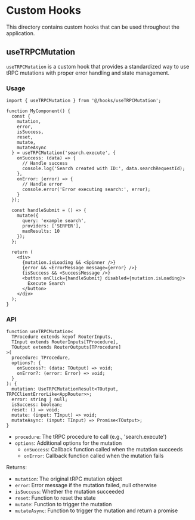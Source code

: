 # Custom Hooks

This directory contains custom hooks that can be used throughout the application.

## useTRPCMutation

`useTRPCMutation` is a custom hook that provides a standardized way to use tRPC mutations with proper error handling and state management.

### Usage

```tsx
import { useTRPCMutation } from '@/hooks/useTRPCMutation';

function MyComponent() {
  const {
    mutation,
    error,
    isSuccess,
    reset,
    mutate,
    mutateAsync
  } = useTRPCMutation('search.execute', {
    onSuccess: (data) => {
      // Handle success
      console.log('Search created with ID:', data.searchRequestId);
    },
    onError: (error) => {
      // Handle error
      console.error('Error executing search:', error);
    }
  });

  const handleSubmit = () => {
    mutate({
      query: 'example search',
      providers: ['SERPER'],
      maxResults: 10
    });
  };

  return (
    <div>
      {mutation.isLoading && <Spinner />}
      {error && <ErrorMessage message={error} />}
      {isSuccess && <SuccessMessage />}
      <button onClick={handleSubmit} disabled={mutation.isLoading}>
        Execute Search
      </button>
    </div>
  );
}
```

### API

```tsx
function useTRPCMutation<
  TProcedure extends keyof RouterInputs,
  TInput extends RouterInputs[TProcedure],
  TOutput extends RouterOutputs[TProcedure]
>(
  procedure: TProcedure,
  options?: {
    onSuccess?: (data: TOutput) => void;
    onError?: (error: Error) => void;
  }
): {
  mutation: UseTRPCMutationResult<TOutput, TRPCClientErrorLike<AppRouter>>;
  error: string | null;
  isSuccess: boolean;
  reset: () => void;
  mutate: (input: TInput) => void;
  mutateAsync: (input: TInput) => Promise<TOutput>;
}
```

- `procedure`: The tRPC procedure to call (e.g., 'search.execute')
- `options`: Additional options for the mutation
  - `onSuccess`: Callback function called when the mutation succeeds
  - `onError`: Callback function called when the mutation fails

Returns:
- `mutation`: The original tRPC mutation object
- `error`: Error message if the mutation failed, null otherwise
- `isSuccess`: Whether the mutation succeeded
- `reset`: Function to reset the state
- `mutate`: Function to trigger the mutation
- `mutateAsync`: Function to trigger the mutation and return a promise
